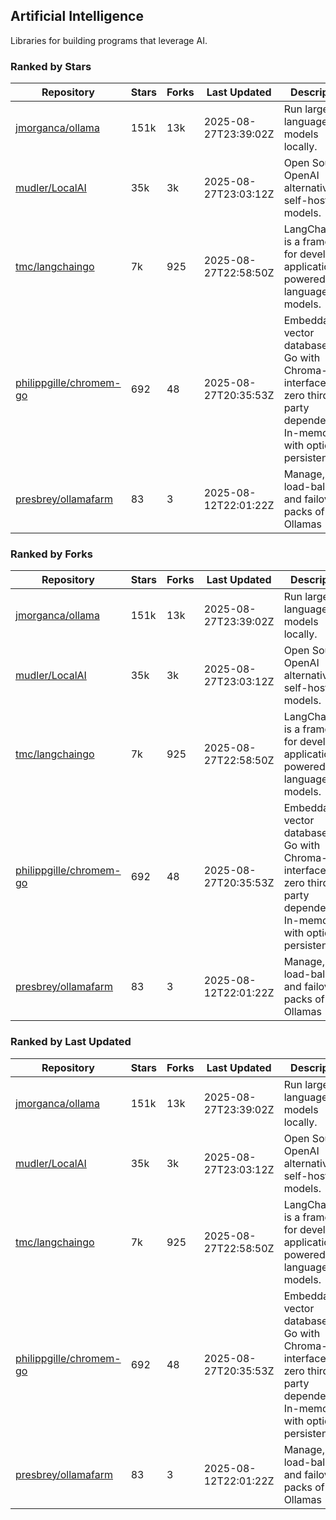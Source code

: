 ## Artificial Intelligence

Libraries for building programs that leverage AI.

### Ranked by Stars

| Repository | Stars | Forks | Last Updated | Description | 
|------------|-------|-------|--------------|-------------|
| [jmorganca/ollama](https://github.com/jmorganca/ollama) | 151k | 13k | 2025-08-27T23:39:02Z |  Run large language models locally. |
| [mudler/LocalAI](https://github.com/mudler/LocalAI) | 35k | 3k | 2025-08-27T23:03:12Z |  Open Source OpenAI alternative, self-host AI models. |
| [tmc/langchaingo](https://github.com/tmc/langchaingo) | 7k | 925 | 2025-08-27T22:58:50Z |  LangChainGo is a framework for developing applications powered by language models. |
| [philippgille/chromem-go](https://github.com/philippgille/chromem-go) | 692 | 48 | 2025-08-27T20:35:53Z |  Embeddable vector database for Go with Chroma-like interface and zero third-party dependencies. In-memory with optional persistence. |
| [presbrey/ollamafarm](https://github.com/presbrey/ollamafarm) | 83 | 3 | 2025-08-12T22:01:22Z |  Manage, load-balance, and failover packs of Ollamas |

### Ranked by Forks

| Repository | Stars | Forks | Last Updated | Description | 
|------------|-------|-------|--------------|-------------|
| [jmorganca/ollama](https://github.com/jmorganca/ollama) | 151k | 13k | 2025-08-27T23:39:02Z |  Run large language models locally. |
| [mudler/LocalAI](https://github.com/mudler/LocalAI) | 35k | 3k | 2025-08-27T23:03:12Z |  Open Source OpenAI alternative, self-host AI models. |
| [tmc/langchaingo](https://github.com/tmc/langchaingo) | 7k | 925 | 2025-08-27T22:58:50Z |  LangChainGo is a framework for developing applications powered by language models. |
| [philippgille/chromem-go](https://github.com/philippgille/chromem-go) | 692 | 48 | 2025-08-27T20:35:53Z |  Embeddable vector database for Go with Chroma-like interface and zero third-party dependencies. In-memory with optional persistence. |
| [presbrey/ollamafarm](https://github.com/presbrey/ollamafarm) | 83 | 3 | 2025-08-12T22:01:22Z |  Manage, load-balance, and failover packs of Ollamas |

### Ranked by Last Updated

| Repository | Stars | Forks | Last Updated | Description | 
|------------|-------|-------|--------------|-------------|
| [jmorganca/ollama](https://github.com/jmorganca/ollama) | 151k | 13k | 2025-08-27T23:39:02Z |  Run large language models locally. |
| [mudler/LocalAI](https://github.com/mudler/LocalAI) | 35k | 3k | 2025-08-27T23:03:12Z |  Open Source OpenAI alternative, self-host AI models. |
| [tmc/langchaingo](https://github.com/tmc/langchaingo) | 7k | 925 | 2025-08-27T22:58:50Z |  LangChainGo is a framework for developing applications powered by language models. |
| [philippgille/chromem-go](https://github.com/philippgille/chromem-go) | 692 | 48 | 2025-08-27T20:35:53Z |  Embeddable vector database for Go with Chroma-like interface and zero third-party dependencies. In-memory with optional persistence. |
| [presbrey/ollamafarm](https://github.com/presbrey/ollamafarm) | 83 | 3 | 2025-08-12T22:01:22Z |  Manage, load-balance, and failover packs of Ollamas |

